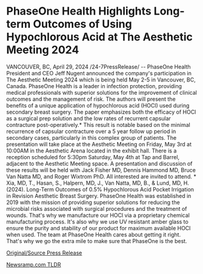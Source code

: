 # PhaseOne Health Highlights Long-term Outcomes of Using Hypochlorous Acid at The Aesthetic Meeting 2024

VANCOUVER, BC, April 29, 2024 /24-7PressRelease/ -- PhaseOne Health President and CEO Jeff Nugent announced the company's participation in The Aesthetic Meeting 2024 which is being held May 2-5 in Vancouver, BC, Canada. PhaseOne Health is a leader in infection protection, providing medical professionals with superior solutions for the improvement of clinical outcomes and the management of risk.  The authors will present the benefits of a unique application of hypochlorous acid (HOCl) used during secondary breast surgery. The paper emphasizes both the efficacy of HOCl as a surgical prep solution and the low rates of recurrent capsular contracture post-operatively.* This result is notable based on the minimal recurrence of capsular contracture over a 5 year follow up period in secondary cases, particularly in this complex group of patients. The presentation will take place at the Aesthetic Meeting on Friday, May 3rd at 10:00AM in the Aesthetic Arena located in the exhibit hall.  There is a reception scheduled for 5:30pm Saturday, May 4th at Tap and Barrel, adjacent to the Aesthetic Meeting space. A presentation and discussion of these results will be held with Jack Fisher MD, Dennis Hammond MD, Bruce Van Natta MD, and Roger Wixtrom PhD. All interested are invited to attend.   * Xia, MD, T., Hasan, S., Halpern, MD, J., Van Natta, MD, B., & Lund, MD, H. (2024). Long-Term Outcomes of 0.5% Hypochlorous Acid Pocket Irrigation in Revision Aesthetic Breast Surgery.  PhaseOne Health was established in 2019 with the mission of providing superior solutions for reducing the microbial risks associated with surgical procedures and the treatment of wounds. That's why we manufacture our HOCl via a proprietary chemical manufacturing process. It's also why we use UV resistant amber glass to ensure the purity and stability of our product for maximum available HOCl when used. The team at PhaseOne Health cares about getting it right. That's why we go the extra mile to make sure that PhaseOne is the best. 

[Original/Source Press Release](https://www.24-7pressrelease.com/press-release/510465/phaseone-health-highlights-long-term-outcomes-of-using-hypochlorous-acid-at-the-aesthetic-meeting-2024) 

[Newsramp.com TLDR](https://newsramp.com/None) 